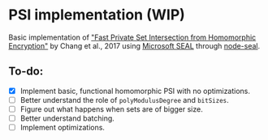 # PSI implementation (WIP)

Basic implementation of ["Fast Private Set Intersection from Homomorphic Encryption"](https://dl.acm.org/doi/10.1145/3133956.3134061) by Chang et al., 2017 using [Microsoft SEAL](https://github.com/microsoft/SEAL) through [node-seal](https://github.com/morfix-io/node-seal/).

## To-do:
- [x] Implement basic, functional homomorphic PSI with no optimizations.
- [ ] Better understand the role of `polyModulusDegree` and `bitSizes`.
- [ ] Figure out what happens when sets are of bigger size.
- [ ] Better understand batching.
- [ ] Implement optimizations.
